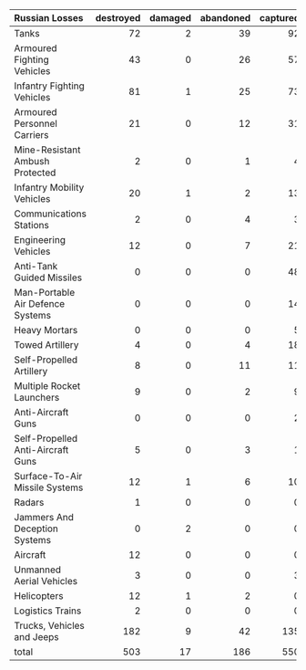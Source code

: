 | Russian Losses                    |   destroyed |   damaged |   abandoned |   captured |   total |
|:----------------------------------|------------:|----------:|------------:|-----------:|--------:|
| Tanks                             |          72 |         2 |          39 |         92 |     205 |
| Armoured Fighting Vehicles        |          43 |         0 |          26 |         57 |     126 |
| Infantry Fighting Vehicles        |          81 |         1 |          25 |         73 |     180 |
| Armoured Personnel Carriers       |          21 |         0 |          12 |         31 |      64 |
| Mine-Resistant Ambush Protected   |           2 |         0 |           1 |          4 |       7 |
| Infantry Mobility Vehicles        |          20 |         1 |           2 |         13 |      36 |
| Communications Stations           |           2 |         0 |           4 |          3 |       9 |
| Engineering Vehicles              |          12 |         0 |           7 |         21 |      40 |
| Anti-Tank Guided Missiles         |           0 |         0 |           0 |         48 |      48 |
| Man-Portable Air Defence Systems  |           0 |         0 |           0 |         14 |      14 |
| Heavy Mortars                     |           0 |         0 |           0 |          5 |       5 |
| Towed Artillery                   |           4 |         0 |           4 |         18 |      26 |
| Self-Propelled Artillery          |           8 |         0 |          11 |         11 |      30 |
| Multiple Rocket Launchers         |           9 |         0 |           2 |          9 |      20 |
| Anti-Aircraft Guns                |           0 |         0 |           0 |          2 |       2 |
| Self-Propelled Anti-Aircraft Guns |           5 |         0 |           3 |          1 |       9 |
| Surface-To-Air Missile Systems    |          12 |         1 |           6 |         10 |      29 |
| Radars                            |           1 |         0 |           0 |          0 |       1 |
| Jammers And Deception Systems     |           0 |         2 |           0 |          0 |       2 |
| Aircraft                          |          12 |         0 |           0 |          0 |      12 |
| Unmanned Aerial Vehicles          |           3 |         0 |           0 |          3 |       6 |
| Helicopters                       |          12 |         1 |           2 |          0 |      15 |
| Logistics Trains                  |           2 |         0 |           0 |          0 |       2 |
| Trucks, Vehicles and Jeeps        |         182 |         9 |          42 |        135 |     368 |
| total                             |         503 |        17 |         186 |        550 |    1256 |